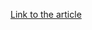 [Link to the article](https://cofense.com/blog/phishers-spoof-power-bi-to-visualize-your-credential-data)
